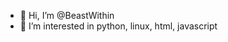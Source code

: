 - 👋 Hi, I’m @BeastWithin
- 👀 I’m interested in python, linux, html, javascript

<!---
BeastWithin/BeastWithin is a ✨ special ✨ repository because its `README.md` (this file) appears on your GitHub profile.
You can click the Preview link to take a look at your changes.
--->
